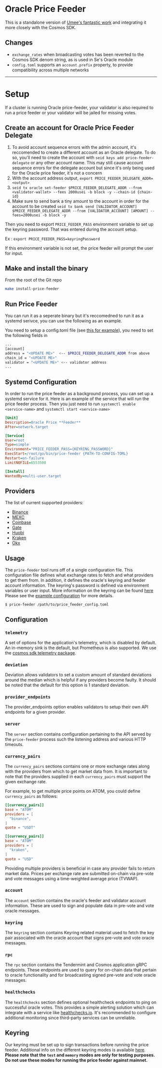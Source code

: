 # Oracle Price Feeder

This is a standalone version of [Umee's fantastic work](https://github.com/umee-network/umee/tree/main/price-feeder) and integrating it more closely with the Cosmos SDK.

## Changes

- `exchange_rates` when broadcasting votes has been reverted to the Cosmos SDK denom string, as is used in Se's Oracle module
- `config.toml` supports an `account.prefix` property, to provide compatibility across multiple networks

---


# Setup
If a cluster is running Oracle price-feeder, your validator is also required to run a price feeder or your validator will be jailed for missing votes.


## Create an account for Oracle Price Feeder Delegate
1) To avoid account sequence errors with the admin account, it's reccomended to create a different account as an Oracle delegate. To do so, you'll need to create the account with
`seid keys add price-feeder-delegate` or any other account name. This may still cause account sequence errors for the delegate account but since it's only being used for the Oracle price feeder, it's not a concern
2) With the account address output, `export PRICE_FEEDER_DELEGATE_ADDR=<output>`
3) `seid tx oracle set-feeder $PRICE_FEEDER_DELEGATE_ADDR --from <validator-wallet> --fees 2000usei -b block -y --chain-id {chain-id}`
4) Make sure to send bank a tiny amount to the account in order for the account to be created `seid tx bank send [VALIDATOR_ACCOUNT] $PRICE_FEEDER_DELEGATE_ADDR --from [VALIDATOR_ACCOUNT] [AMOUNT] --fees=2000usei -b block -y`

Then you need to export `PRICE_FEEDER_PASS` environment variable to set up the keyring password. That was entered during the account setup.

Ex :
`export PRICE_FEEDER_PASS=keyringPassword`

If this environment variable is not set, the price feeder will prompt the user for input.

## Make and install the binary
From the root of the Git repo

```bash
make install-price-feeder
```

## Run Price Feeder
You can run it as a seperate binary but it's reccomedned to run it as a systemd serivce, you can use the following as an example.

You need to setup a config.toml file (see [this for example](./config.example.toml)), you need to set the following fields in

```bash
...
[account]
address = "<UPDATE ME>"  <-- $PRICE_FEEDER_DELEGATE_ADDR from above
chain_id = "<UPDATE ME>"
validator = "<UPDATE ME>" <-- validator address
...
```

## Systemd Configuration

In order to run the price feeder as a background process, you can set up a systemd service for it. Here is an example of the service that will run the price feeder process. Then you just need to run `systemctl enable <service-name>` and `systemctl start <service-name>`

```ini
[Unit]
Description=Oracle Price **Feeder**
After=network.target

[Service]
User=root
Type=simple
Environment="PRICE_FEEDER_PASS={KEYRING_PASSWORD}"
ExecStart=/root/go/bin/price-feeder {PATH-TO-CONFIG-TOML}
Restart=on-failure
LimitNOFILE=6553500

[Install]
WantedBy=multi-user.target
```

## Providers

The list of current supported providers:

- [Binance](https://www.binance.com/en)
- [MEXC](https://www.mexc.com/)
- [Coinbase](https://www.coinbase.com/)
- [Gate](https://www.gate.io/)
- [Huobi](https://www.huobi.com/en-us/)
- [Kraken](https://www.kraken.com/en-us/)
- [Okx](https://www.okx.com/)

## Usage

The `price-feeder` tool runs off of a single configuration file. This configuration
file defines what exchange rates to fetch and what providers to get them from.
In addition, it defines the oracle's keyring and feeder account information.
The keyring's password is defined via environment variables or user input.
More information on the keyring can be found [here](#keyring)
Please see the [example configuration](price-feeder.example.toml) for more details.

```shell
$ price-feeder /path/to/price_feeder_config.toml
```

## Configuration

### `telemetry`

A set of options for the application's telemetry, which is disabled by default. An in-memory sink is the default, but Prometheus is also supported. We use the [cosmos sdk telemetry package](https://github.com/cosmos/cosmos-sdk/blob/main/docs/core/telemetry.md).

### `deviation`

Deviation allows validators to set a custom amount of standard deviations around the median which is helpful if any providers become faulty. It should be noted that the default for this option is 1 standard deviation.

### `provider_endpoints`

The provider_endpoints option enables validators to setup their own API endpoints for a given provider.

### `server`

The `server` section contains configuration pertaining to the API served by the
`price-feeder` process such the listening address and various HTTP timeouts.

### `currency_pairs`

The `currency_pairs` sections contains one or more exchange rates along with the
providers from which to get market data from. It is important to note that the
providers supplied in each `currency_pairs` must support the given exchange rate.

For example, to get multiple price points on ATOM, you could define `currency_pairs`
as follows:

```toml
[[currency_pairs]]
base = "ATOM"
providers = [
  "binance",
]
quote = "USDT"

[[currency_pairs]]
base = "ATOM"
providers = [
  "kraken",
]
quote = "USD"
```

Providing multiple providers is beneficial in case any provider fails to return
market data. Prices per exchange rate are submitted on-chain via pre-vote and
vote messages using a time-weighted average price (TVWAP).

### `account`

The `account` section contains the oracle's feeder and validator account information.
These are used to sign and populate data in pre-vote and vote oracle messages.

### `keyring`

The `keyring` section contains Keyring related material used to fetch the key pair
associated with the oracle account that signs pre-vote and vote oracle messages.

### `rpc`

The `rpc` section contains the Tendermint and Cosmos application gRPC endpoints.
These endpoints are used to query for on-chain data that pertain to oracle
functionality and for broadcasting signed pre-vote and vote oracle messages.

### `healthchecks`

The `healthchecks` section defines optional healthcheck endpoints to ping on successful
oracle votes. This provides a simple alerting solution which can integrate with a service
like [healthchecks.io](https://healthchecks.io). It's recommended to configure additional
monitoring since third-party services can be unreliable.

## Keyring

Our keyring must be set up to sign transactions before running the price feeder.
Additional info on the different keyring modes is available [here](https://docs.cosmos.network/master/run-node/keyring.html).
**Please note that the `test` and `memory` modes are only for testing purposes.**
**Do not use these modes for running the price feeder against mainnet.**

